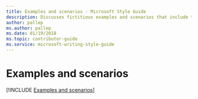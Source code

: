 ```yaml
---
title: Examples and scenarios - Microsoft Style Guide
description: Discusses fictitious examples and scenarios that include the names of people, places, or organizations that are potentially sensitive. 
author: pallep
ms.author: pallep
ms.date: 01/19/2018
ms.topic: contributor-guide
ms.service: microsoft-writing-style-guide
---
```


# Examples and scenarios

[!INCLUDE [Examples and scenarios](<~/../includes/examples-scenarios.md>)]